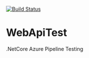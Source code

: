 [![Build Status](https://sallyzxu.visualstudio.com/SallyDevOp1/_apis/build/status/Sally-Xu.WebApiTest?branchName=master)](https://sallyzxu.visualstudio.com/SallyDevOp1/_build/latest?definitionId=5&branchName=master)
# WebApiTest
.NetCore Azure Pipeline Testing
